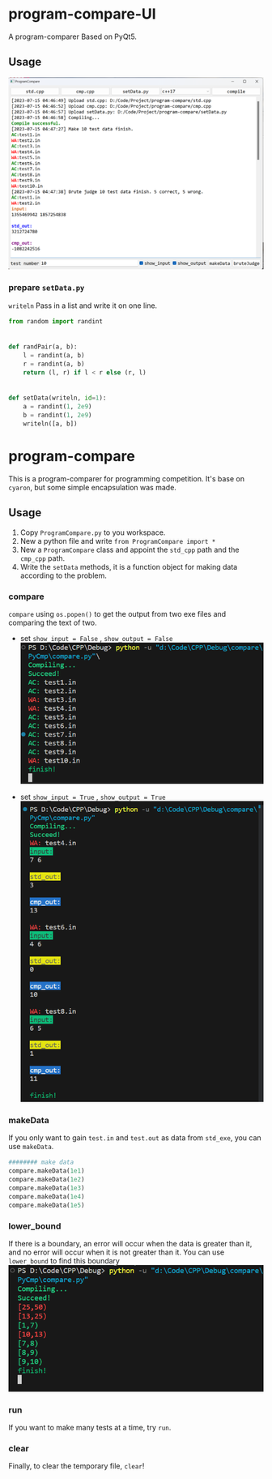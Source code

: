 # program-compare-UI

A program-comparer Based on PyQt5.

## Usage

![](img/GUI.png)

### prepare `setData.py`

`writeln` Pass in a list and write it on one line.

```python
from random import randint


def randPair(a, b):
    l = randint(a, b)
    r = randint(a, b)
    return (l, r) if l < r else (r, l)


def setData(writeln, id=1):
    a = randint(1, 2e9)
    b = randint(1, 2e9)
    writeln([a, b])
```

# program-compare

This is a program-comparer for programming competition. It's base on `cyaron`, but some simple encapsulation was made.

## Usage

1. Copy `ProgramCompare.py` to you workspace.
2. New a python file and write `from ProgramCompare import *`
3. New a `ProgramCompare` class and appoint the `std_cpp` path and the `cmp_cpp` path.
4. Write the `setData` methods, it is a function object for making data according to the problem.

### compare

`compare` using `os.popen()` to get the output from two exe files and comparing the text of two.
* set `show_input = False` , `show_output = False`
![](img/compare.png)		

* set `show_input = True` , `show_output = True`
![](img/show_data.png)

### makeData

If you only want to gain `test.in` and `test.out` as data from `std_exe`, you can use `makeData`.

```python
######## make data
compare.makeData(1e1)
compare.makeData(1e2)
compare.makeData(1e3)
compare.makeData(1e4)
compare.makeData(1e5)
```

### lower_bound

If there is a boundary, an error will occur when the data is greater than it, and no error will occur when it is not greater than it. You can use `lower_bound` to find this boundary
![](img/lower_bound.png)

### run

If you want to make many tests at a time, try `run`.

### clear

Finally, to clear the temporary file, `clear`!
